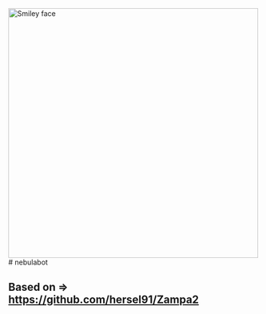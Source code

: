 <img src="https://i.imgur.com/Qsdgosd.jpg" alt="Smiley face" height="500" width="500">
# nebulabot

## Based on => https://github.com/hersel91/Zampa2

